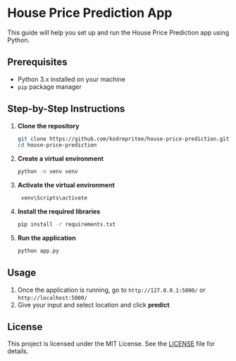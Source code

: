 # House Price Prediction App

This guide will help you set up and run the House Price Prediction app using Python.

## Prerequisites

- Python 3.x installed on your machine
- `pip` package manager

## Step-by-Step Instructions

1. **Clone the repository**

    ```sh
    git clone https://github.com/kodrepritee/house-price-prediction.git
    cd house-price-prediction
    ```


2. **Create a virtual environment**

    ```sh
    python -m venv venv
    ```

3. **Activate the virtual environment**

   ```sh
    venv\Scripts\activate
    ```

4. **Install the required libraries**

    ```sh
    pip install -r requirements.txt
    ```

5. **Run the application**

    ```sh
    python app.py
    ```

## Usage

1. Once the application is running, go to `http://127.0.0.1:5000/` or `http://localhost:5000/` 
2. Give your input and select location and click **predict**

## License

This project is licensed under the MIT License. See the [LICENSE](LICENSE) file for details.
